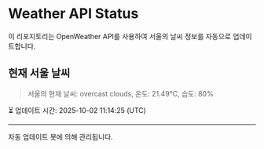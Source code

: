 
# Weather API Status

이 리포지토리는 OpenWeather API를 사용하여 서울의 날씨 정보를 자동으로 업데이트합니다.

## 현재 서울 날씨
> 서울의 현재 날씨: overcast clouds, 온도: 21.49°C, 습도: 80%

⏳ 업데이트 시간: 2025-10-02 11:14:25 (UTC)

---
자동 업데이트 봇에 의해 관리됩니다.
